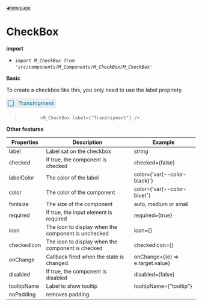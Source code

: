 [`◀️Homepage`](../../../README.md)

# **CheckBox** 


**import**
- *`import M_CheckBox from 'src/components/M_Components/M_CheckBox/M_CheckBox'`*

**Basic**

To create a checkbox like this, you only need to use the label propriety.

![Alt text](../../../public/README/images/Checkbox.png)
>            <M_CheckBox label={"Transhipment"} />

**Other features**

| Properties  	| Description                                         	| Example                             	|
|-------------	|-----------------------------------------------------	|-------------------------------------	|
| label       	| Label sat on the checkbox                           	| string                              	|
| checked     	| If true, the component is checked                   	| checked={false}                     	|
| labelColor  	| The color of the label                              	| color={'var(--color-black)'}        	|
| color       	| The color of the component                          	| color={'var(--color-blue)'}         	|
| fontsize    	| The size of the component                           	| auto, medium or small               	|
| required    	| If true, the input element is required              	| required={true}                     	|
| icon        	| The icon to display when the component is unchecked 	| icon={}                             	|
| checkedIcon 	| The icon to display when the component is checked   	| checkedIcon={}                      	|
| onChange    	| Callback fired when the state is changed.           	| onChange={(e) =&gt; e.target.value} 	|
| disabled    	| If true, the component is disabled                  	| disabled={false}                    	|
| tooltipName 	| Label to show tooltip                               	| tooltipName={"tooltip"}             	|
| noPadding   	| removes padding                                     	|                                     	|
